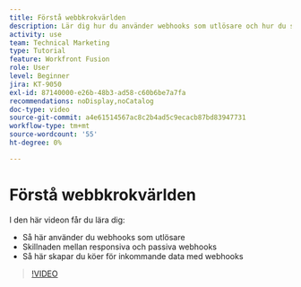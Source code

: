 ```yaml
---
title: Förstå webbkrokvärlden
description: Lär dig hur du använder webhooks som utlösare och hur du skapar köer för inkommande data med webhooks, allt i [!DNL Adobe Workfront Fusion].
activity: use
team: Technical Marketing
type: Tutorial
feature: Workfront Fusion
role: User
level: Beginner
jira: KT-9050
exl-id: 87140000-e26b-48b3-ad58-c60b6be7a7fa
recommendations: noDisplay,noCatalog
doc-type: video
source-git-commit: a4e61514567ac8c2b4ad5c9ecacb87bd83947731
workflow-type: tm+mt
source-wordcount: '55'
ht-degree: 0%

---
```


# Förstå webbkrokvärlden

I den här videon får du lära dig:

* Så här använder du webhooks som utlösare
* Skillnaden mellan responsiva och passiva webhooks
* Så här skapar du köer för inkommande data med webhooks

>[!VIDEO](https://video.tv.adobe.com/v/335291/?quality=12&learn=on)
